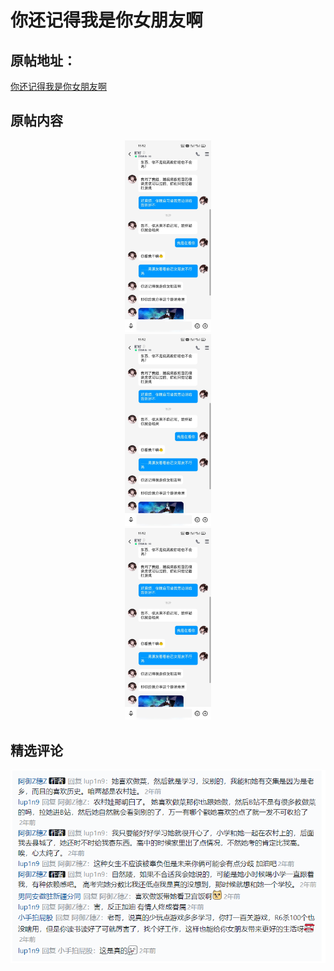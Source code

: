 # 你还记得我是你女朋友啊

## 原帖地址：

[你还记得我是你女朋友啊](https://api.xiaoheihe.cn/v3/bbs/app/api/web/share?link_id=74569676)

## 原帖内容

<div align="center"><img src="img2.jpeg" style="zoom: 30%;"  alt=""/></div>
<div align="center"><img src="img2.jpeg" style="zoom: 30%;"  alt=""/></div>
<div align="center"><img src="img2.jpeg" style="zoom: 30%;"  alt=""/></div>

## 精选评论

<div align="center"><img src="img4.png"  alt=""/></div>